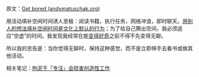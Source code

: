 原文：[Get bored (andymatuschak.org)](https://notes.andymatuschak.org/zrQz6Eqcnrf3QqEf4A92J5bMSwED9KtMZje)

用活动填补空闲时间诱人至极：阅读书籍，执行任务，网络冲浪，即时聊天。[用别人的想法填补空闲时间是文化上默认的行为](https://notes.andymatuschak.org/zDoZS3Wt316napbdaBGU8C8WLVuyPeAu5Bi)；为了给自己腾出空间，我必须适应“空虚”的时间。我发现我经常在能[变得好奇](https://notes.andymatuschak.org/zKvtqpdyujNByokN4fSahKrgNgXxCAWD5gRv)之前不得不先变得无聊。

所以我的忠告是：当你觉得无聊时，保持这种感觉，而不是立即伸手去看书或做其他活动。

相关笔记：[拘泥于「专注」会损害创造性工作](https://notes.andymatuschak.org/z8BENejnm5iyqRUodaqyScehdgnuu9b1vn669)